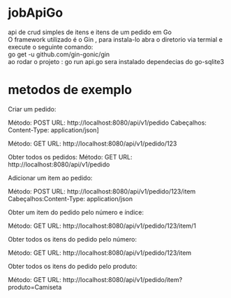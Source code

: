 # jobApiGo
api de crud simples de itens e itens de um pedido em Go<br>
O framework utilizado é o Gin , para instala-lo abra  o diretorio via termial e execute o seguinte comando:<br>
go get -u github.com/gin-gonic/gin <br>
ao rodar o projeto :  go run api.go  sera instalado dependecias do go-sqlite3

# metodos de exemplo
Criar um pedido:

Método: POST
URL: http://localhost:8080/api/v1/pedido
Cabeçalhos:
Content-Type: application/json]

Método: GET
URL: http://localhost:8080/api/v1/pedido/123

Obter todos os pedidos:
Método: GET
URL: http://localhost:8080/api/v1/pedido

Adicionar um item ao pedido:

Método: POST
URL: http://localhost:8080/api/v1/pedido/123/item
Cabeçalhos:Content-Type: application/json

Obter um item do pedido pelo número e índice:

Método: GET
URL: http://localhost:8080/api/v1/pedido/123/item/1

Obter todos os itens do pedido pelo número:

Método: GET
URL: http://localhost:8080/api/v1/pedido/123/item

Obter todos os itens do pedido pelo produto:

Método: GET
URL: http://localhost:8080/api/v1/pedido/item?produto=Camiseta
